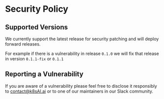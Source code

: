 # Security Policy

## Supported Versions

We currently support the latest release for security patching and will deploy forward releases.

For example if there is a vulnerability in release `0.1.0` we will fix that release in version `0.1.1-fix` or `0.1.1`

## Reporting a Vulnerability

If you are aware of a vulnerability please feel free to disclose it responsibly to contact@k8sAI.ai or to one of our maintainers in our Slack community.
